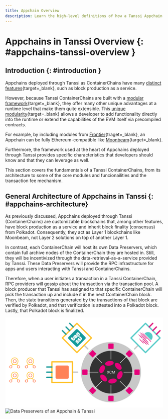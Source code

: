 ```yaml
---
title: Appchain Overview
description: Learn the high-level definitions of how a Tanssi Appchain works
---
```


# Appchains in Tanssi Overview {: #appchains-tanssi-overview }

## Introduction {: #introduction }

Appchains deployed through Tanssi as ContainerChains have many [distinct features](/learn/tanssi/overview/#what-tanssi-provides){target=_blank}, such as block production as a service.

However, because Tanssi ContainerChains are built with a [modular framework](/learn/framework/overview/){target=_blank}, they offer many other unique advantages at a runtime level that make them quite extensible. This [unique modularity](/learn/framework/modules/){target=_blank} allows a developer to add functionality directly into the runtime or extend the capabilities of the EVM itself via precompiled contracts. 

For example, by including modules from [Frontier](https://github.com/paritytech/frontier){traget=_blank}, an Appchain can be fully Ethereum-compatible like [Moonbeam](https://moonbeam.network){target=_blank}. 

Furthermore, the framework used at the heart of Appchains deployed through Tanssi provides specific characteristics that developers should know and that they can leverage as well.

This section covers the fundamentals of a Tanssi ContainerChains, from its architecture to some of the core modules and funcionailities and the transaction fee mechanism.

## General Architecture of Appchains in Tanssi {: #appchains-architecture}

As previously discussed, Appchains deployed through Tanssi (ContainerChains) are customizable blockchains that, among other features, have block production as a service and inherit block finality (consensus) from Polkadot. Consequently, they act as Layer 1 blockchains like Moonbeam, not Layer 2 solutions on top of another Layer 1.

In contrast, each ContainerChain will host its own Data Preservers, which contain full archive nodes of the ContainerChain they are hosted in. Still, they will be incentivized through the data-retrieval-as-a-service provided by Tanssi. These Data Preservers will provide the RPC infrastructure for apps and users interacting with Tanssi and ContainerChains.

Therefore, when a user initiates a transaction in a Tanssi ContainerChain, RPC providers will gossip about the transaction via the transaction pool. A block producer that Tanssi has assigned to that specific ContainerChain will pick the transaction up and include it in the next ContainerChain block. Then, the state transitions generated by the transactions of that block are verified by Polkadot, and that verification is attested into a Polkadot block. Lastly, that Polkadot block is finalized.

![Data Preservers of an Appchain & Tanssi](/images/learn/appchains/overview/dark-overview-1.png#only-dark)
![Data Preservers  of an Appchain & Tanssi](/images/learn/appchain/overview/light-overview-1.png#only-light)
